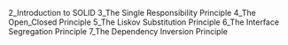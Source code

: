 2_Introduction to SOLID
3_The Single Responsibility Principle
4_The Open_Closed Principle
5_The Liskov Substitution Principle
6_The Interface Segregation Principle
7_The Dependency Inversion Principle

